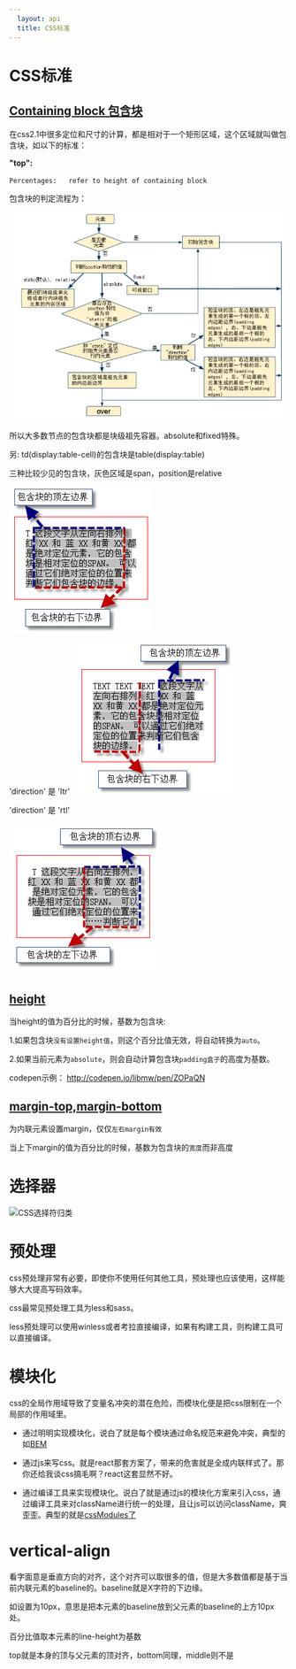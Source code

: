 ```yaml
---
  layout: api
  title: CSS标准
---
```


# CSS标准

## [Containing block 包含块](http://www.w3.org/TR/CSS2/visuren.html#containing-block)

在css2.1中很多定位和尺寸的计算，都是相对于一个矩形区域，这个区域就叫做包含块，如以下的标准：

**"top":**

`Percentages:  	refer to height of containing block`

包含块的判定流程为：

![container block](css_containerblock.png)

所以大多数节点的包含块都是块级祖先容器。absolute和fixed特殊。

另: td(display:table-cell)的包含块是table(display:table)

三种比较少见的包含块，灰色区域是span，position是relative

![container block](css_containerblock1.png)

'direction' 是 'ltr'
![container block](css_containerblock2.png)

'direction' 是 'rtl'

![container block](css_containerblock3.png)

## [height](http://www.w3.org/TR/CSS2/visudet.html#the-height-property)


当height的值为百分比的时候，基数为包含块:

1.如果包含块`没有设置height值`，则这个百分比值无效，将自动转换为`auto`。

2.如果当前元素为`absolute`，则会自动计算包含块`padding盒子`的高度为基数。

codepen示例： <http://codepen.io/libmw/pen/ZOPaQN>

## [margin-top,margin-bottom](http://www.w3.org/TR/CSS2/box.html#margin-properties)

为内联元素设置margin，仅仅`左右margin有效`

当上下margin的值为百分比的时候，基数为包含块的`宽度`而非高度

# 选择器

![CSS选择符归类](http://ww2.sinaimg.cn/large/c5131475jw1ez3oi2e092j21h72e0wvu.jpg)

# 预处理

css预处理非常有必要，即使你不使用任何其他工具，预处理也应该使用，这样能够大大提高写码效率。

css最常见预处理工具为less和sass。

less预处理可以使用winless或者考拉直接编译，如果有构建工具，则构建工具可以直接编译。

# 模块化

css的全局作用域导致了变量名冲突的潜在危险，而模块化便是把css限制在一个局部的作用域里。

* 通过明明实现模块化，说白了就是每个模块通过命名规范来避免冲突，典型的如[BEM](http://getbem.com/)

* 通过js来写css。就是react那套方案了，带来的危害就是全成内联样式了。那你还给我谈css搞毛啊？react这套显然不好。

* 通过编译工具来实现模块化。说白了就是通过js的模块化方案来引入css，通过编译工具来对className进行统一的处理，且让js可以访问className，爽歪歪。典型的就是[cssModules了](https://github.com/css-modules/css-modules)

# vertical-align

看字面意是垂直方向的对齐，这个对齐可以取很多的值，但是大多数值都是基于当前内联元素的baseline的。baseline就是X字符的下边缘。

如设置为10px，意思是把本元素的baseline放到父元素的baseline的上方10px处。

百分比值取本元素的line-height为基数

top就是本身的顶与父元素的顶对齐，bottom同理，middle则不是